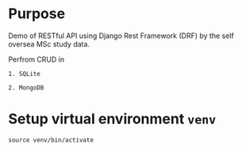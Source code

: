 # Purpose

Demo of RESTful API using Django Rest Framework (DRF) by the self oversea MSc study data.

Perfrom CRUD in 

    1. SQLite

    2. MongoDB


# Setup virtual environment `venv`

`source venv/bin/activate`
